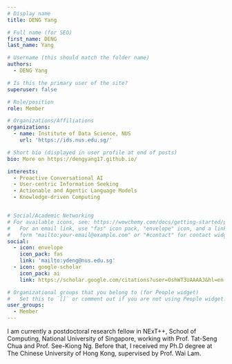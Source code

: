 ```yaml
---
# Display name
title: DENG Yang

# Full name (for SEO)
first_name: DENG
last_name: Yang

# Username (this should match the folder name)
authors:
  - DENG Yang

# Is this the primary user of the site?
superuser: false

# Role/position
role: Member

# Organizations/Affiliations
organizations:
  - name: Institute of Data Science, NUS
    url: 'https://ids.nus.edu.sg/'

# Short bio (displayed in user profile at end of posts)
bio: More on https://dengyang17.github.io/

interests:
  - Proactive Conversational AI
  - User-centric Information Seeking
  - Actionable and Agentic Language Models
  - Knowledge-driven Computing


# Social/Academic Networking
# For available icons, see: https://wowchemy.com/docs/getting-started/page-builder/#icons
#   For an email link, use "fas" icon pack, "envelope" icon, and a link in the
#   form "mailto:your-email@example.com" or "#contact" for contact widget.
social:
  - icon: envelope
    icon_pack: fas
    link: 'mailto:ydeng@nus.edu.sg'
  - icon: google-scholar
    icon_pack: ai
    link: https://scholar.google.com/citations?user=OshWT3UAAAAJ&hl=en

# Organizational groups that you belong to (for People widget)
#   Set this to `[]` or comment out if you are not using People widget.
user_groups:
  - Member
---
```


I am currently a postdoctoral research fellow in NExT++, School of Computing, National University of Singapore, working with Prof. Tat-Seng Chua and Prof. See-Kiong Ng. Before that, I received my Ph.D degree at The Chinese University of Hong Kong, supervised by Prof. Wai Lam.
